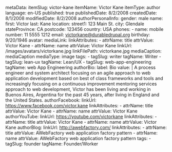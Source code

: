metaData:
    itemSlug: victor-kane
    itemName: Victor Kane
    itemType: author
    language: en-US
    published: true
    publishedDate: 8/2/2008
    createdDate: 8/1/2008
    modifiedDate: 8/2/2008
authorPersonalInfo:
    gender: male
    name:
        first: Victor
        last: Kane
    location:
        street1: 123 Main St.
        city: Glendale
        stateProvince: CA
        postcode: 123456
        country: USA
    phones:
        - name: mobile
          number: 11 5555 1212
    email: victorkane@durabledrupal.org
    birthday: 9/20/1946
    avatar:
        mediaLink:
            linkAttributes:
                - attrName: title
                  attrValue: Victor Kane
                - attrName: name
                  attrValue: Victor Kane
            linkUrl: /images/avatars/victorkane.jpg
            linkFilePath: victorkane.jpg
        mediaCaption: mediaCaption
        mediaType: image
    tags:
        - tagSlug: writer
          tagName: Writer
        - tagSlug: lean-ux
          tagName: Lean/UX
        - tagSlug: web-app-engineering
          tagName: web App Engineering
authorBio:
  label: Bio
  value: |
    A process engineer and system architect focusing on an agile approach to web application development based on best of class frameworks and tools and increasingly focusing on a continuous improvement mentoring services approach to web development, Victor has been living and working in Buenos Aires, Argentina for the past 45 years, after living in England and the United States.
authorFacebook:
    linkUrl: https://www.facebook.com/victor.kane
    linkAttributes:
        - attrName: title
          attrValue: Victor Kane
        - attrName: name
          attrValue: Victor Kane
authorYouTube:
    linkUrl: https://youtube.com/victorkane
    linkAttributes:
        - attrName: title
          attrValue: Victor Kane
        - attrName: name
          attrValue: Victor Kane
authorBlog:
    linkUrl: http://awebfactory.com/
    linkAttributes:
        - attrName: title
          attrValue: AWebFactory web application factory pattern
        - attrName: name
          attrValue: AWebFactory web application factory pattern
tags:
    - tagSlug: founder
      tagName: Founder/Worker

